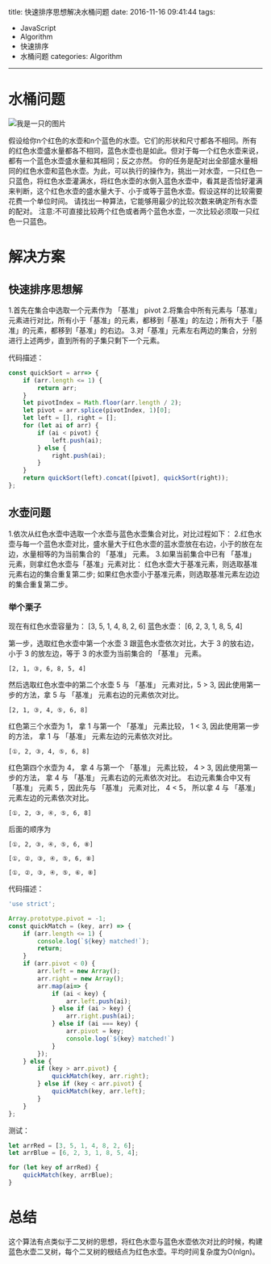 title: 快速排序思想解决水桶问题
date: 2016-11-16 09:41:44
tags:
  - JavaScript
  - Algorithm
  - 快速排序
  - 水桶问题
categories: Algorithm
---

# 水桶问题

<img src="/assets/img/Bucket.png" alt="我是一只的图片">

假设给你n个红色的水壶和n个蓝色的水壶。它们的形状和尺寸都各不相同。所有的红色水壶盛水量都各不相同，蓝色水壶也是如此。但对于每一个红色水壶来说，都有一个蓝色水壶盛水量和其相同；反之亦然。
你的任务是配对出全部盛水量相同的红色水壶和蓝色水壶。为此，可以执行的操作为，挑出一对水壶，一只红色一只蓝色，将红色水壶灌满水，将红色水壶的水倒入蓝色水壶中，看其是否恰好灌满来判断，这个红色水壶的盛水量大于、小于或等于蓝色水壶。假设这样的比较需要花费一个单位时间。
请找出一种算法，它能够用最少的比较次数来确定所有水壶的配对。
注意:不可直接比较两个红色或者两个蓝色水壶，一次比较必须取一只红色一只蓝色。

<!--more-->
# 解决方案

## 快速排序思想解

1.首先在集合中选取一个元素作为 「基准」 pivot
2.将集合中所有元素与「基准」元素进行对比，所有小于「基准」的元素，都移到「基准」的左边；所有大于「基准」的元素，都移到「基准」的右边。
3.对「基准」元素左右两边的集合，分别进行上述两步，直到所有的子集只剩下一个元素。

代码描述：

```javascript
const quickSort = arr=> {
    if (arr.length <= 1) {
        return arr;
    }
    let pivotIndex = Math.floor(arr.length / 2);
    let pivot = arr.splice(pivotIndex, 1)[0];
    let left = [], right = [];
    for (let ai of arr) {
        if (ai < pivot) {
            left.push(ai);
        } else {
            right.push(ai);
        }
    }
    return quickSort(left).concat([pivot], quickSort(right));
};
```


## 水壶问题

1.依次从红色水壶中选取一个水壶与蓝色水壶集合对比，对比过程如下：
2.红色水壶与每一个蓝色水壶对比，盛水量大于红色水壶的蓝水壶放在右边，小于的放在左边，水量相等的为当前集合的 「基准」 元素。
3.如果当前集合中已有 「基准」 元素，则拿红色水壶与「基准」元素对比： 红色水壶大于基准元素，则选取基准元素右边的集合重复第二步; 如果红色水壶小于基准元素，则选取基准元素左边边的集合重复第二步。

### 举个栗子

现在有红色水壶容量为： [3, 5, 1, 4, 8, 2, 6]
蓝色水壶： [6, 2, 3, 1, 8, 5, 4]

第一步，选取红色水壶中第一个水壶 3 跟蓝色水壶依次对比，大于 3 的放右边，小于 3 的放左边，等于 3 的水壶为当前集合的 「基准」 元素。
```
[2, 1, ③, 6, 8, 5, 4]
```
然后选取红色水壶中的第二个水壶 5 与 「基准」 元素对比，5 > 3, 因此使用第一步的方法，拿 5 与 「基准」 元素右边的元素依次对比。
```
[2, 1, ③, 4, ⑤, 6, 8]
```
红色第三个水壶为 1， 拿 1 与第一个 「基准」 元素比较， 1 < 3, 因此使用第一步的方法， 拿 1 与 「基准」 元素左边的元素依次对比。
```
[①, 2, ③, 4, ⑤, 6, 8]
```
红色第四个水壶为 4， 拿 4 与第一个 「基准」 元素比较， 4 > 3, 因此使用第一步的方法， 拿 4 与 「基准」 元素右边的元素依次对比。
右边元素集合中又有 「基准」 元素 5 ，因此先与 「基准」 元素对比， 4 < 5， 所以拿 4 与 「基准」 元素左边的元素依次对比。
```
[①, 2, ③, ④, ⑤, 6, 8]
```
后面的顺序为
```
[①, 2, ③, ④, ⑤, 6, ⑧]

[①, ②, ③, ④, ⑤, 6, ⑧]

[①, ②, ③, ④, ⑤, ⑥, ⑧]
```

代码描述：
```javascript
'use strict';

Array.prototype.pivot = -1;
const quickMatch = (key, arr) => {
    if (arr.length <= 1) {
        console.log(`${key} matched!`);
        return;
    }
    if (arr.pivot < 0) {
        arr.left = new Array();
        arr.right = new Array();
        arr.map(ai=> {
            if (ai < key) {
                arr.left.push(ai);
            } else if (ai > key) {
                arr.right.push(ai);
            } else if (ai === key) {
                arr.pivot = key;
                console.log(`${key} matched!`)
            }
        });
    } else {
        if (key > arr.pivot) {
            quickMatch(key, arr.right);
        } else if (key < arr.pivot) {
            quickMatch(key, arr.left);
        }
    }
};
```

测试：
```javascript
let arrRed = [3, 5, 1, 4, 8, 2, 6];
let arrBlue = [6, 2, 3, 1, 8, 5, 4];

for (let key of arrRed) {
    quickMatch(key, arrBlue);
}
```

# 总结

这个算法有点类似于二叉树的思想，将红色水壶与蓝色水壶依次对比的时候，构建蓝色水壶二叉树，每个二叉树的根结点为红色水壶。平均时间复杂度为O(nlgn)。